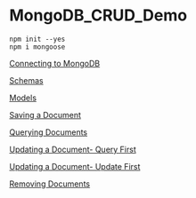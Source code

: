 # MongoDB_CRUD_Demo


    npm init --yes
    npm i mongoose 
    
[Connecting to MongoDB](https://github.com/MarizzaM/MongoDB_CRUD_Demo/tree/01_Connecting_to_MongoDB)

[Schemas](https://github.com/MarizzaM/MongoDB_CRUD_Demo/tree/02_Schemas)

[Models](https://github.com/MarizzaM/MongoDB_CRUD_Demo/tree/03_Models)

[Saving a Document](https://github.com/MarizzaM/MongoDB_CRUD_Demo/tree/04_Saving_a_Document)

[Querying Documents](https://github.com/MarizzaM/MongoDB_CRUD_Demo/tree/05_Querying_Documents)

[Updating a Document- Query First](https://github.com/MarizzaM/MongoDB_CRUD_Demo/tree/06_Updating_a_Document_QueryFirst)

[Updating a Document- Update First](https://github.com/MarizzaM/MongoDB_CRUD_Demo/tree/07_Updating_a_Document_UpdateFirst)

[Removing Documents](https://github.com/MarizzaM/MongoDB_CRUD_Demo/tree/08_Removing_Documents)

